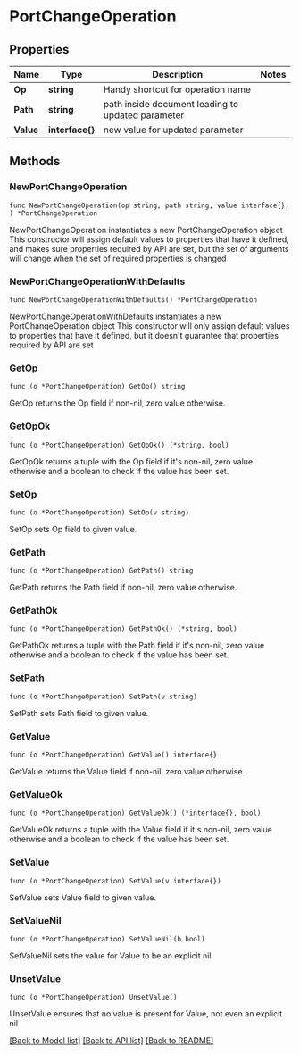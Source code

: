 # PortChangeOperation

## Properties

Name | Type | Description | Notes
------------ | ------------- | ------------- | -------------
**Op** | **string** | Handy shortcut for operation name | 
**Path** | **string** | path inside document leading to updated parameter | 
**Value** | **interface{}** | new value for updated parameter | 

## Methods

### NewPortChangeOperation

`func NewPortChangeOperation(op string, path string, value interface{}, ) *PortChangeOperation`

NewPortChangeOperation instantiates a new PortChangeOperation object
This constructor will assign default values to properties that have it defined,
and makes sure properties required by API are set, but the set of arguments
will change when the set of required properties is changed

### NewPortChangeOperationWithDefaults

`func NewPortChangeOperationWithDefaults() *PortChangeOperation`

NewPortChangeOperationWithDefaults instantiates a new PortChangeOperation object
This constructor will only assign default values to properties that have it defined,
but it doesn't guarantee that properties required by API are set

### GetOp

`func (o *PortChangeOperation) GetOp() string`

GetOp returns the Op field if non-nil, zero value otherwise.

### GetOpOk

`func (o *PortChangeOperation) GetOpOk() (*string, bool)`

GetOpOk returns a tuple with the Op field if it's non-nil, zero value otherwise
and a boolean to check if the value has been set.

### SetOp

`func (o *PortChangeOperation) SetOp(v string)`

SetOp sets Op field to given value.


### GetPath

`func (o *PortChangeOperation) GetPath() string`

GetPath returns the Path field if non-nil, zero value otherwise.

### GetPathOk

`func (o *PortChangeOperation) GetPathOk() (*string, bool)`

GetPathOk returns a tuple with the Path field if it's non-nil, zero value otherwise
and a boolean to check if the value has been set.

### SetPath

`func (o *PortChangeOperation) SetPath(v string)`

SetPath sets Path field to given value.


### GetValue

`func (o *PortChangeOperation) GetValue() interface{}`

GetValue returns the Value field if non-nil, zero value otherwise.

### GetValueOk

`func (o *PortChangeOperation) GetValueOk() (*interface{}, bool)`

GetValueOk returns a tuple with the Value field if it's non-nil, zero value otherwise
and a boolean to check if the value has been set.

### SetValue

`func (o *PortChangeOperation) SetValue(v interface{})`

SetValue sets Value field to given value.


### SetValueNil

`func (o *PortChangeOperation) SetValueNil(b bool)`

 SetValueNil sets the value for Value to be an explicit nil

### UnsetValue
`func (o *PortChangeOperation) UnsetValue()`

UnsetValue ensures that no value is present for Value, not even an explicit nil

[[Back to Model list]](../README.md#documentation-for-models) [[Back to API list]](../README.md#documentation-for-api-endpoints) [[Back to README]](../README.md)


